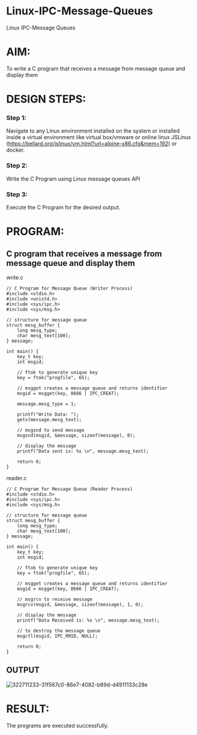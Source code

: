 # Linux-IPC-Message-Queues
Linux IPC-Message Queues

# AIM:
To write a C program that receives a message from message queue and display them

# DESIGN STEPS:

### Step 1:

Navigate to any Linux environment installed on the system or installed inside a virtual environment like virtual box/vmware or online linux JSLinux (https://bellard.org/jslinux/vm.html?url=alpine-x86.cfg&mem=192) or docker.

### Step 2:

Write the C Program using Linux message queues API 

### Step 3:

Execute the C Program for the desired output. 

# PROGRAM:

## C program that receives a message from message queue and display them
write.c
```
// C Program for Message Queue (Writer Process) 
#include <stdio.h>
#include <unistd.h>
#include <sys/ipc.h>
#include <sys/msg.h>

// structure for message queue
struct mesg_buffer {
    long mesg_type;
    char mesg_text[100];
} message;

int main() {
    key_t key;
    int msgid;

    // ftok to generate unique key
    key = ftok("progfile", 65);

    // msgget creates a message queue and returns identifier
    msgid = msgget(key, 0666 | IPC_CREAT);
    
    message.mesg_type = 1;

    printf("Write Data: ");
    gets(message.mesg_text);

    // msgsnd to send message
    msgsnd(msgid, &message, sizeof(message), 0);

    // display the message
    printf("Data sent is: %s \n", message.mesg_text);
    
    return 0;
}

```
reader.c
```
// C Program for Message Queue (Reader Process)
#include <stdio.h>
#include <sys/ipc.h>
#include <sys/msg.h>

// structure for message queue
struct mesg_buffer {
    long mesg_type;
    char mesg_text[100];
} message;

int main() {
    key_t key;
    int msgid;

    // ftok to generate unique key
    key = ftok("progfile", 65);

    // msgget creates a message queue and returns identifier
    msgid = msgget(key, 0666 | IPC_CREAT);

    // msgrcv to receive message
    msgrcv(msgid, &message, sizeof(message), 1, 0);

    // display the message
    printf("Data Received is: %s \n", message.mesg_text);

    // to destroy the message queue
    msgctl(msgid, IPC_RMID, NULL);

    return 0;
}

```



## OUTPUT


![322711233-31f567c0-86e7-4082-b89d-d4911133c28e](https://github.com/rkpriyadharshini0420/Linux-IPC-Message-Queues/assets/151533322/3d2d04c7-b72c-4f8c-bf78-def20eeda33c)


# RESULT:
The programs are executed successfully.
